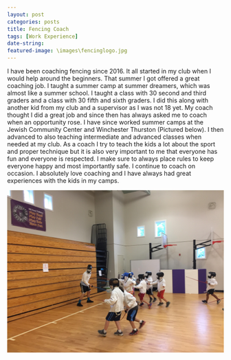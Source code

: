 ```yaml
---
layout: post
categories: posts
title: Fencing Coach
tags: [Work Experience]
date-string: 
featured-image: \images\fencinglogo.jpg
---
```

<p>
I have been coaching fencing since 2016. It all started in my club when I would help around the beginners. That summer I got offered a great coaching job. I taught a summer camp at summer dreamers, which was almost like a summer school. I taught a class with 30 second and third graders and a class with 30 fifth and sixth graders. I did this along with another kid from my club and a supervisor as I was not 18 yet. My coach thought I did a great job and since then has always asked me to coach when an opportunity rose. I have since worked summer camps at the Jewish Community Center and Winchester Thurston (Pictured below). I then advanced to also teaching intermediate and advanced classes when needed at my club. As a coach I try to teach the kids a lot about the sport and proper technique but it is also very important to me that everyone has fun and everyone is respected. I make sure to always place rules to keep everyone happy and most importantly safe. I continue to coach on occasion. I absolutely love coaching and I have always had great experiences with the kids in my camps.
</p>

<img src="\images\coach.jpg" >



